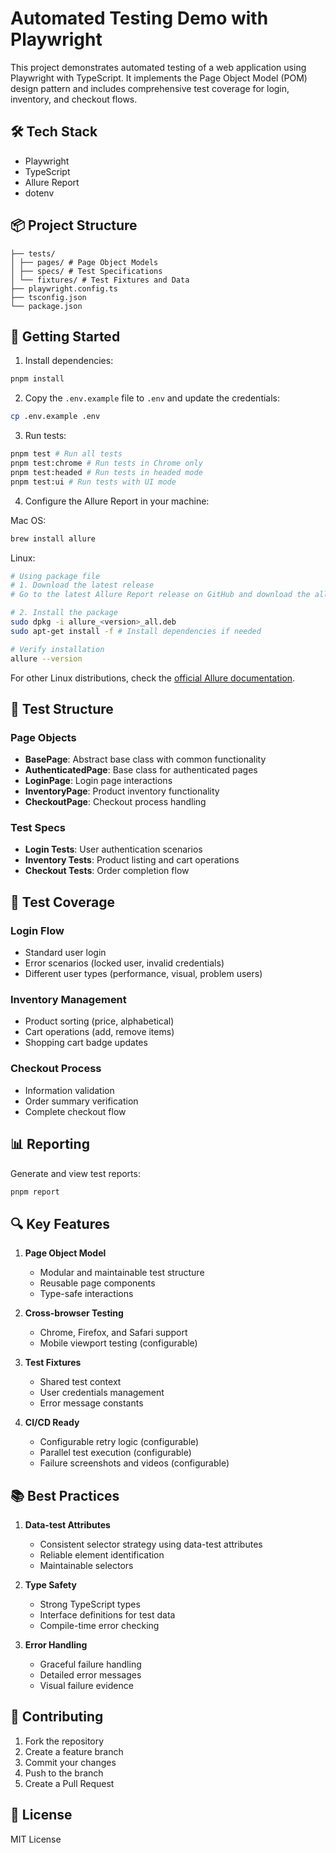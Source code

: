 # Automated Testing Demo with Playwright

This project demonstrates automated testing of a web application using Playwright with TypeScript. It implements the Page Object Model (POM) design pattern and includes comprehensive test coverage for login, inventory, and checkout flows.

## 🛠 Tech Stack

- Playwright
- TypeScript
- Allure Report
- dotenv

## 📦 Project Structure

```
├── tests/
│ ├── pages/ # Page Object Models
│ ├── specs/ # Test Specifications
│ └── fixtures/ # Test Fixtures and Data
├── playwright.config.ts
├── tsconfig.json
└── package.json
```

## 🚀 Getting Started

1. Install dependencies:

```bash
pnpm install
```

2. Copy the `.env.example` file to `.env` and update the credentials:

```bash
cp .env.example .env
```

3. Run tests:

```bash
pnpm test # Run all tests
pnpm test:chrome # Run tests in Chrome only
pnpm test:headed # Run tests in headed mode
pnpm test:ui # Run tests with UI mode
```

4. Configure the Allure Report in your machine:

Mac OS:
```bash
brew install allure
```

Linux:
```bash
# Using package file
# 1. Download the latest release
# Go to the latest Allure Report release on GitHub and download the allure-*.deb file.

# 2. Install the package
sudo dpkg -i allure_<version>_all.deb
sudo apt-get install -f # Install dependencies if needed

# Verify installation
allure --version
```

For other Linux distributions, check the [official Allure documentation](https://docs.qameta.io/allure/).

## 📝 Test Structure

### Page Objects

- **BasePage**: Abstract base class with common functionality
- **AuthenticatedPage**: Base class for authenticated pages
- **LoginPage**: Login page interactions
- **InventoryPage**: Product inventory functionality
- **CheckoutPage**: Checkout process handling

### Test Specs

- **Login Tests**: User authentication scenarios
- **Inventory Tests**: Product listing and cart operations
- **Checkout Tests**: Order completion flow

## 🧪 Test Coverage

### Login Flow

- Standard user login
- Error scenarios (locked user, invalid credentials)
- Different user types (performance, visual, problem users)

### Inventory Management

- Product sorting (price, alphabetical)
- Cart operations (add, remove items)
- Shopping cart badge updates

### Checkout Process

- Information validation
- Order summary verification
- Complete checkout flow

## 📊 Reporting

Generate and view test reports:

```bash
pnpm report
```

## 🔍 Key Features

1. **Page Object Model**

   - Modular and maintainable test structure
   - Reusable page components
   - Type-safe interactions

2. **Cross-browser Testing**

   - Chrome, Firefox, and Safari support
   - Mobile viewport testing (configurable)

3. **Test Fixtures**

   - Shared test context
   - User credentials management
   - Error message constants

4. **CI/CD Ready**

   - Configurable retry logic (configurable)
   - Parallel test execution (configurable)
   - Failure screenshots and videos (configurable)

## 📚 Best Practices

1. **Data-test Attributes**

   - Consistent selector strategy using data-test attributes
   - Reliable element identification
   - Maintainable selectors

2. **Type Safety**

   - Strong TypeScript types
   - Interface definitions for test data
   - Compile-time error checking

3. **Error Handling**
   - Graceful failure handling
   - Detailed error messages
   - Visual failure evidence

## 🤝 Contributing

1. Fork the repository
2. Create a feature branch
3. Commit your changes
4. Push to the branch
5. Create a Pull Request

## 📄 License

MIT License

